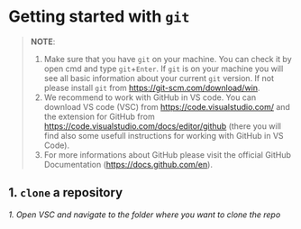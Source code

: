 # Getting started with `git`

> **NOTE**: 
> 1. Make sure that you have `git` on your machine. You can check it by open cmd and type `git`+`Enter`. If `git` is on your machine you will see all basic information about your current `git` version. If not please install `git` from <https://git-scm.com/download/win>.
> 2. We recommend to work with GitHub in VS code. You can download VS code (VSC) from https://code.visualstudio.com/ and the extension for GitHub from https://code.visualstudio.com/docs/editor/github (there you will find also some usefull instructions for working with GitHub in VS Code).
> 3. For more informations about GitHub please visit the official GitHub Documentation (https://docs.github.com/en).
> 
## 1. `clone` a repository
*1. Open VSC and navigate to the folder where you want to clone the repo*





